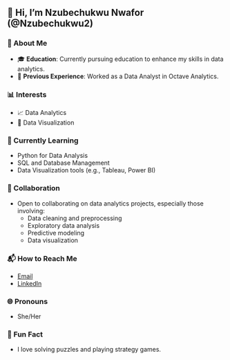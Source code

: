 ## 👋 Hi, I’m Nzubechukwu Nwafor (@Nzubechukwu2)

### 🌟 About Me
- 🎓 **Education**: Currently pursuing education to enhance my skills in data analytics.
- 💼 **Previous Experience**: Worked as a Data Analyst in Octave Analytics.

### 📊 Interests
- 📈 Data Analytics
- 🧩 Data Visualization
  
### 🌱 Currently Learning
- Python for Data Analysis
- SQL and Database Management
- Data Visualization tools (e.g., Tableau, Power BI)

### 🤝 Collaboration
- Open to collaborating on data analytics projects, especially those involving:
  - Data cleaning and preprocessing
  - Exploratory data analysis
  - Predictive modeling
  - Data visualization

### 📬 How to Reach Me
- [Email](nwafornzube9@gmail.com)
- [LinkedIn](http://www.linkedin.com/in/nzubechukwu-nwafor-pmb-cicrm-acihrm-58ba80201)

### 🌐 Pronouns
- She/Her

### 🎉 Fun Fact
- I love solving puzzles and playing strategy games.
